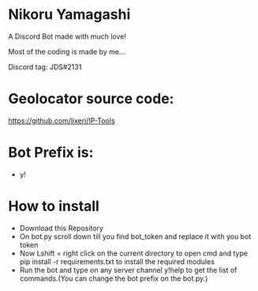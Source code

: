 # Nikoru Yamagashi
A Discord Bot made with much love!

Most of the coding is made by me... 

Discord tag: JDS#2131

# Geolocator source code:
https://github.com/lixeri/IP-Tools

# Bot Prefix is:
- y!

# How to install

- Download this Repository
- On bot.py scroll down till you find bot_token and replace it with you bot token
- Now Lshift = right click on the current directory to open cmd and type pip install -r requirements.txt to install the required modules
- Run the bot and type on any server channel y!help to get the list of commands.(You can change the bot prefix on the bot.py.)







